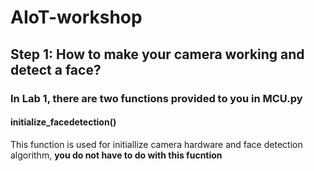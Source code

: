 # AIoT-workshop

## Step 1: How to make your camera working and detect a face?

### In Lab 1, there are two functions provided to you in MCU.py
#### initialize_facedetection()
This function is used for initiallize camera hardware and face detection algorithm, **you do not have to do with this fucntion**

